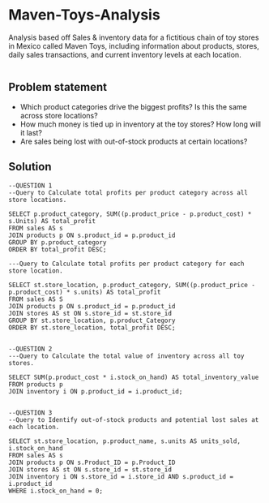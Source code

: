 # Maven-Toys-Analysis
 
Analysis based off Sales & inventory data for a fictitious chain of toy stores in Mexico called Maven Toys, including information about products, stores, daily sales transactions, and current inventory levels at each location.

![]()

## Problem statement
- Which product categories drive the biggest profits? Is this the same across store locations?
- How much money is tied up in inventory at the toy stores? How long will it last?
- Are sales being lost with out-of-stock products at certain locations?

## Solution

```
--QUESTION 1
--Query to Calculate total profits per product category across all store locations.

SELECT p.product_category, SUM((p.product_price - p.product_cost) * s.Units) AS total_profit
FROM sales AS s
JOIN products p ON s.product_id = p.product_id
GROUP BY p.product_category
ORDER BY total_profit DESC;

---Query to Calculate total profits per product category for each store location.

SELECT st.store_location, p.product_category, SUM((p.product_price - p.product_cost) * s.units) AS total_profit
FROM sales AS S
JOIN products p ON s.product_id = p.product_id
JOIN stores AS st ON s.store_id = st.store_id
GROUP BY st.store_location, p.product_Category
ORDER BY st.store_location, total_profit DESC;


--QUESTION 2
---Query to Calculate the total value of inventory across all toy stores.

SELECT SUM(p.product_cost * i.stock_on_hand) AS total_inventory_value
FROM products p
JOIN inventory i ON p.product_id = i.product_id;


--QUESTION 3
--Query to Identify out-of-stock products and potential lost sales at each location.

SELECT st.store_location, p.product_name, s.units AS units_sold, i.stock_on_hand
FROM sales AS s
JOIN products p ON s.Product_ID = p.Product_ID
JOIN stores AS st ON s.store_id = st.store_id
JOIN inventory i ON s.store_id = i.store_id AND s.product_id = i.product_id
WHERE i.stock_on_hand = 0;










```
